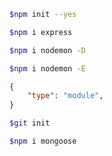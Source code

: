 ````bash
$npm init --yes
````

````bash
$npm i express
````

````bash
$npm i nodemon -D
````

````bash
$npm i nodemon -E
````

````json
{
    "type": "module",
}
````

````bash
$git init
````

````bash
$npm i mongoose
````